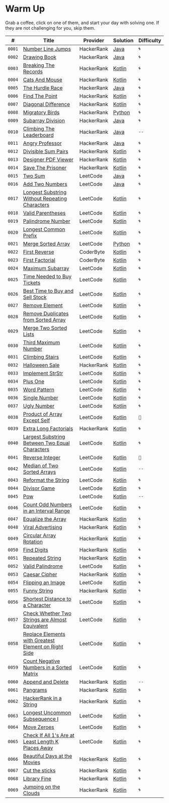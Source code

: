 # Warm Up

Grab a coffee, click on one of them, and start your day with solving one. If they are not challenging for you, skip them.

| #      | Title                                                                                                                                       | Provider   | Solution                                                                                                                           | Difficulty |
| ------ | ------------------------------------------------------------------------------------------------------------------------------------------- | ---------- | ---------------------------------------------------------------------------------------------------------------------------------- | ---------- |
| `0001` | [Number Line Jumps](https://www.hackerrank.com/challenges/kangaroo/problem)                                                                 | HackerRank | [Java](https://github.com/MahdiDavoodi/ProblemSolving/blob/main/HackerRank/NumberLineJumps/Solution.java)                          | `🌀`       |
| `0002` | [Drawing Book](https://www.hackerrank.com/challenges/drawing-book/problem)                                                                  | HackerRank | [Java](https://github.com/MahdiDavoodi/ProblemSolving/blob/main/HackerRank/DrawingBook/Solution.java)                              | `🌀`       |
| `0003` | [Breaking The Records](https://www.hackerrank.com/challenges/breaking-best-and-worst-records/problem?isFullScreen=true)                     | HackerRank | [Kotlin](https://github.com/MahdiDavoodi/ProblemSolving/blob/main/HackerRank/BreakingTheRecords/Solution.kt)                       | `🌀`       |
| `0004` | [Cats And Mouse](https://www.hackerrank.com/challenges/cats-and-a-mouse/problem?isFullScreen=true)                                          | HackerRank | [Kotlin](https://github.com/MahdiDavoodi/ProblemSolving/blob/main/HackerRank/CatsAndMouse/Solution.kt)                             | `🌀`       |
| `0005` | [The Hurdle Race](https://www.hackerrank.com/challenges/the-hurdle-race/problem?isFullScreen=true)                                          | HackerRank | [Java](https://github.com/MahdiDavoodi/ProblemSolving/blob/main/HackerRank/TheHurdleRace/Solution.java)                            | `🌀`       |
| `0006` | [Find The Point](https://www.hackerrank.com/challenges/find-point/problem?isFullScreen=true)                                                | HackerRank | [Kotlin](https://github.com/MahdiDavoodi/ProblemSolving/blob/main/HackerRank/FindThePoint/Solution.kt)                             | `🌀`       |
| `0007` | [Diagonal Difference](https://www.hackerrank.com/challenges/diagonal-difference/problem)                                                    | HackerRank | [Kotlin](https://github.com/MahdiDavoodi/ProblemSolving/blob/main/HackerRank/DiagonalDifference/Solution.kt)                       | `🌀`       |
| `0008` | [Migratory Birds](https://www.hackerrank.com/challenges/migratory-birds/problem?isFullScreen=true)                                          | HackerRank | [Python](https://github.com/MahdiDavoodi/ProblemSolving/blob/main/HackerRank/MigratoryBirds/Solution.py)                           | `🌀`       |
| `0009` | [Subarray Division](https://www.hackerrank.com/challenges/the-birthday-bar/problem?isFullScreen=true)                                       | HackerRank | [Java](https://github.com/MahdiDavoodi/ProblemSolving/blob/main/HackerRank/SubarrayDivision/Solution.java)                         | `🌀`       |
| `0010` | [Climbing The Leaderboard](https://www.hackerrank.com/challenges/climbing-the-leaderboard/problem?isFullScreen=true)                        | HackerRank | [Java](https://github.com/MahdiDavoodi/ProblemSolving/blob/main/HackerRank/ClimbingTheLeaderboard/Solution.java)                   | `--`       |
| `0011` | [Angry Professor](https://www.hackerrank.com/challenges/angry-professor/problem?isFullScreen=true)                                          | HackerRank | [Java](https://github.com/MahdiDavoodi/ProblemSolving/blob/main/HackerRank/AngryProfessor/Solution.java)                           | `🌀`       |
| `0012` | [Divisible Sum Pairs](https://www.hackerrank.com/challenges/divisible-sum-pairs/problem?isFullScreen=true)                                  | HackerRank | [Kotlin](https://github.com/MahdiDavoodi/ProblemSolving/blob/main/HackerRank/DivisibleSumPairs/Solution.kt)                        | `🌀`       |
| `0013` | [Designer PDF Viewer](https://www.hackerrank.com/challenges/designer-pdf-viewer/problem?isFullScreen=true)                                  | HackerRank | [Kotlin](https://github.com/MahdiDavoodi/ProblemSolving/blob/main/HackerRank/DesignerPdfViewer/Solution.kt)                        | `🌀`       |
| `0014` | [Save The Prisoner](https://www.hackerrank.com/challenges/save-the-prisoner/problem?isFullScreen=true)                                      | HackerRank | [Kotlin](https://github.com/MahdiDavoodi/ProblemSolving/blob/main/HackerRank/SaveThePrisoner/Solution.kt)                          | `🌀`       |
| `0015` | [Two Sum](https://leetcode.com/problems/two-sum/)                                                                                           | LeetCode   | [Java](https://github.com/MahdiDavoodi/ProblemSolving/blob/main/LeetCode/TwoSum/Solution.java)                                     | `🌀`       |
| `0016` | [Add Two Numbers](https://leetcode.com/problems/add-two-numbers/)                                                                           | LeetCode   | [Java](https://github.com/MahdiDavoodi/ProblemSolving/blob/main/LeetCode/AddTwoNumbers/Solution.java)                              | `🌀`       |
| `0017` | [Longest Substring Without Repeating Characters](https://leetcode.com/problems/longest-substring-without-repeating-characters/)             | LeetCode   | [Kotlin](https://github.com/MahdiDavoodi/ProblemSolving/blob/main/LeetCode/LongestSubstringWithoutRepeatingCharacters/Solution.kt) | `🌀`       |
| `0018` | [Valid Parentheses](https://leetcode.com/problems/valid-parentheses/)                                                                       | LeetCode   | [Kotlin](https://github.com/MahdiDavoodi/ProblemSolving/blob/main/LeetCode/ValidParentheses/Solution.kt)                           | `🌀`       |
| `0019` | [Palindrome Number](https://leetcode.com/problems/palindrome-number/)                                                                       | LeetCode   | [Kotlin](https://github.com/MahdiDavoodi/ProblemSolving/blob/main/LeetCode/PalindromeNumber/Solution.kt)                           | `🌀`       |
| `0020` | [Longest Common Prefix](https://leetcode.com/problems/longest-common-prefix/)                                                               | LeetCode   | [Kotlin](https://github.com/MahdiDavoodi/ProblemSolving/blob/main/LeetCode/LongestCommonPrefix/Solution.kt)                        | `🌀`       |
| `0021` | [Merge Sorted Array](https://leetcode.com/problems/merge-sorted-array/)                                                                     | LeetCode   | [Python](https://github.com/MahdiDavoodi/ProblemSolving/blob/main/LeetCode/MergeSortedArray/Solution.py)                           | `🌀`       |
| `0022` | [First Reverse](https://coderbyte.com/information/First%20Reverse)                                                                          | CoderByte  | [Kotlin](https://github.com/MahdiDavoodi/ProblemSolving/blob/main/CoderByte/FirstReverse/Solution.kt)                              | `🌀`       |
| `0023` | [First Factorial](https://coderbyte.com/editor/First%20Factorial:Kotlin)                                                                    | CoderByte  | [Kotlin](https://github.com/MahdiDavoodi/ProblemSolving/blob/main/CoderByte/FirstFactorial/Solution.kt)                            | `🌀`       |
| `0024` | [Maximum Subarray](https://leetcode.com/problems/maximum-subarray/)                                                                         | LeetCode   | [Kotlin](https://github.com/MahdiDavoodi/ProblemSolving/blob/main/LeetCode/MaximumSubarray/Solution.kt)                            | `🌀`       |
| `0025` | [Time Needed to Buy Tickets](https://leetcode.com/problems/time-needed-to-buy-tickets/)                                                     | LeetCode   | [Kotlin](https://github.com/MahdiDavoodi/ProblemSolving/blob/main/LeetCode/TimeNeededToBuyTickets/Solution.kt)                     | `🌀`       |
| `0026` | [Best Time to Buy and Sell Stock](https://leetcode.com/problems/best-time-to-buy-and-sell-stock/)                                           | LeetCode   | [Kotlin](https://github.com/MahdiDavoodi/ProblemSolving/blob/main/LeetCode/BestTimeToBuyAndSellStock/Solution.kt)                  | `🌀`       |
| `0027` | [Remove Element](https://leetcode.com/problems/remove-element/)                                                                             | LeetCode   | [Kotlin](https://github.com/MahdiDavoodi/ProblemSolving/blob/main/LeetCode/RemoveElement/Solution.kt)                              | `🌀`       |
| `0028` | [Remove Duplicates from Sorted Array](https://leetcode.com/problems/remove-duplicates-from-sorted-array/)                                   | LeetCode   | [Kotlin](LeetCode/RemoveDuplicatesFromSortedArray/Iteration2.kt)                                                                   | `🌀`       |
| `0029` | [Merge Two Sorted Lists](https://leetcode.com/problems/merge-two-sorted-lists/)                                                             | LeetCode   | [Kotlin](LeetCode/MergeTwoSortedLists/Iteration1.kt)                                                                               | `🌀`       |
| `0030` | [Third Maximum Number](https://leetcode.com/problems/third-maximum-number/)                                                                 | LeetCode   | [Kotlin](LeetCode/ThirdMaximumNumber/Iteration2.kt)                                                                                | `🌀`       |
| `0031` | [Climbing Stairs](https://leetcode.com/problems/climbing-stairs/)                                                                           | LeetCode   | [Kotlin](LeetCode/ClimbingStairs/Iteration2.kt)                                                                                    | `🌀`       |
| `0032` | [Halloween Sale](https://www.hackerrank.com/challenges/halloween-sale/problem?isFullScreen=true)                                            | HackerRank | [Kotlin](HackerRank/HalloweenSale/Iteration1.kt)                                                                                   | `🌀`       |
| `0033` | [Implement StrStr](https://leetcode.com/problems/implement-strstr/)                                                                         | LeetCode   | [Kotlin](LeetCode/ImplementStrStr/Iteration1.kt)                                                                                   | `🌀`       |
| `0034` | [Plus One](https://leetcode.com/problems/plus-one/)                                                                                         | LeetCode   | [Kotlin](LeetCode/PlusOne/Iteration1.kt)                                                                                           | `🌀`       |
| `0035` | [Word Pattern](https://leetcode.com/problems/word-pattern/)                                                                                 | LeetCode   | [Kotlin](LeetCode/WordPattern/Iteration1.kt)                                                                                       | `🌀`       |
| `0036` | [Single Number](https://leetcode.com/problems/single-number/)                                                                               | LeetCode   | [Kotlin](LeetCode/SingleNumber/Iteration2.kt)                                                                                      | `🌀`       |
| `0037` | [Ugly Number](https://leetcode.com/problems/ugly-number/)                                                                                   | LeetCode   | [Kotlin](LeetCode/UglyNumber/Iteration1.kt)                                                                                        | `🌀`       |
| `0038` | [Product of Array Except Self](https://leetcode.com/problems/product-of-array-except-self/)                                                 | LeetCode   | [Kotlin](LeetCode/ProductOfArrayExceptSelf/Iteration2.kt)                                                                          | `🎯`       |
| `0039` | [Extra Long Factorials](https://www.hackerrank.com/challenges/extra-long-factorials/problem?isFullScreen=true)                              | HackerRank | [Kotlin](HackerRank/ExtraLongFactorials/Iteration1.kt)                                                                             | `🌀`       |
| `0040` | [Largest Substring Between Two Equal Characters](https://leetcode.com/problems/largest-substring-between-two-equal-characters/)             | LeetCode   | [Kotlin](LeetCode/LargestSubstringBetweenTwoEqualCharacters/Iteration1.kt)                                                         | `🌀`       |
| `0041` | [Reverse Integer](https://leetcode.com/problems/reverse-integer/)                                                                           | LeetCode   | [Kotlin](LeetCode/ReverseInteger/Iteration2.kt)                                                                                    | `🎯`       |
| `0042` | [Median of Two Sorted Arrays](https://leetcode.com/problems/median-of-two-sorted-arrays/)                                                   | LeetCode   | [Kotlin](LeetCode/MedianOfTwoSortedArrays/Iteration1.kt)                                                                           | `--`       |
| `0043` | [Reformat the String](https://leetcode.com/problems/reformat-the-string/)                                                                   | LeetCode   | [Kotlin](LeetCode/ReformatTheString/Iteration1.kt)                                                                                 | `🌀`       |
| `0044` | [Divisor Game](https://leetcode.com/problems/divisor-game/)                                                                                 | LeetCode   | [Kotlin](LeetCode/DivisorGame/Iteration1.kt)                                                                                       | `🌀`       |
| `0045` | [Pow](https://leetcode.com/problems/powx-n/submissions/)                                                                                    | LeetCode   | [Kotlin](LeetCode/Pow/Iteration1.kt)                                                                                               | `--`       |
| `0046` | [Count Odd Numbers in an Interval Range](https://leetcode.com/problems/count-odd-numbers-in-an-interval-range/)                             | LeetCode   | [Kotlin](LeetCode/CountOddNumbersInAnIntervalRange/Iteration1.kt)                                                                  | `🌀`       |
| `0047` | [Equalize the Array](https://www.hackerrank.com/challenges/equality-in-a-array/problem?isFullScreen=false)                                  | HackerRank | [Kotlin](HackerRank/EqualizeTheArray/Iteration1.kt)                                                                                | `🌀`       |
| `0048` | [Viral Advertising](https://www.hackerrank.com/challenges/strange-advertising/problem?isFullScreen=true)                                    | HackerRank | [Kotlin](HackerRank/ViralAdvertising/Iteration1.kt)                                                                                | `🌀`       |
| `0049` | [Circular Array Rotation](https://www.hackerrank.com/challenges/circular-array-rotation/problem?isFullScreen=true)                          | HackerRank | [Kotlin](HackerRank/CircularArrayRotation/Iteration1.kt)                                                                           | `🌀`       |
| `0050` | [Find Digits](https://www.hackerrank.com/challenges/find-digits/problem?isFullScreen=true)                                                  | HackerRank | [Kotlin](HackerRank/FindDigits/Iteration1.kt)                                                                                      | `🌀`       |
| `0051` | [Repeated String](https://www.hackerrank.com/challenges/repeated-string/problem?isFullScreen=true)                                          | HackerRank | [Kotlin](HackerRank/RepeatedString/Iteration1.kt)                                                                                  | `🌀`       |
| `0052` | [Valid Palindrome](https://leetcode.com/problems/valid-palindrome/)                                                                         | LeetCode   | [Kotlin](LeetCode/ValidPalindrome/Iteration1.kt)                                                                                   | `🌀`       |
| `0053` | [Caesar Cipher](https://www.hackerrank.com/challenges/caesar-cipher-1/problem?isFullScreen=false)                                           | HackerRank | [Kotlin](HackerRank/CaesarCipher/Iteration1.kt)                                                                                    | `🌀`       |
| `0054` | [Flipping an Image](https://leetcode.com/problems/flipping-an-image/)                                                                       | LeetCode   | [Kotlin](LeetCode/FlippingAnImage/Iteration1.kt)                                                                                   | `🌀`       |
| `0055` | [Funny String](https://www.hackerrank.com/challenges/funny-string/problem?isFullScreen=false)                                               | HackerRank | [Kotlin](HackerRank/FunnyString/Iteration1.kt)                                                                                     | `🌀`       |
| `0056` | [Shortest Distance to a Character](https://leetcode.com/problems/shortest-distance-to-a-character/)                                         | LeetCode   | [Kotlin](LeetCode/ShortestDistanceToACharacter/Iteration1.kt)                                                                      | `🌀`       |
| `0057` | [Check Whether Two Strings are Almost Equivalent](https://leetcode.com/problems/check-whether-two-strings-are-almost-equivalent/)           | LeetCode   | [Kotlin](LeetCode/CheckWhetherTwoStringsAreAlmostEquivalent/Iteration1.kt)                                                         | `🌀`       |
| `0058` | [Replace Elements with Greatest Element on Right Side](https://leetcode.com/problems/replace-elements-with-greatest-element-on-right-side/) | LeetCode   | [Kotlin](LeetCode/ReplaceElementsWithGreatestElementOnRightSide/Iteration1.kt)                                                     | `🌀`       |
| `0059` | [Count Negative Numbers in a Sorted Matrix](https://leetcode.com/problems/count-negative-numbers-in-a-sorted-matrix/)                       | LeetCode   | [Kotlin](LeetCode/CountNegativeNumbersInASortedMatrix/Iteration1.kt)                                                               | `🌀`       |
| `0060` | [Append and Delete](https://www.hackerrank.com/challenges/append-and-delete/problem)                                                        | HackerRank | [Kotlin](HackerRank/AppendAndDelete/Iteration1.kt)                                                                                 | `--`       |
| `0061` | [Pangrams](https://www.hackerrank.com/challenges/pangrams/problem?isFullScreen=false)                                                       | HackerRank | [Kotlin](HackerRank/Pangrams/Iteration1.kt)                                                                                        | `🌀`       |
| `0062` | [HackerRank in a String](https://www.hackerrank.com/challenges/hackerrank-in-a-string/problem?isFullScreen=false)                           | HackerRank | [Kotlin](HackerRank/HackerRankInAString/Iteration1.kt)                                                                             | `🌀`       |
| `0063` | [Longest Uncommon Subsequence I](https://leetcode.com/problems/longest-uncommon-subsequence-i/)                                             | LeetCode   | [Kotlin](LeetCode/LongestUncommonSubsequenceI/Iteration1.kt)                                                                       | `🌀`       |
| `0064` | [Move Zeroes](https://leetcode.com/problems/move-zeroes/)                                                                                   | LeetCode   | [Kotlin](LeetCode/MoveZeroes/Iteration1.kt)                                                                                        | `🌀`       |
| `0065` | [Check If All 1's Are at Least Length K Places Away](https://leetcode.com/problems/check-if-all-1s-are-at-least-length-k-places-away/)      | LeetCode   | [Kotlin](LeetCode/CheckIfAll1sAreAtLeastLengthKPlacesAway/Iteration1.kt)                                                           | `🌀`       |
| `0066` | [Beautiful Days at the Movies](https://www.hackerrank.com/challenges/beautiful-days-at-the-movies/problem?isFullScreen=true)                | HackerRank | [Kotlin](HackerRank/BeautifulDaysAtTheMovies/Iteration1.kt)                                                                        | `🌀`       |
| `0067` | [Cut the sticks](https://www.hackerrank.com/challenges/cut-the-sticks/problem?isFullScreen=true)                                            | HackerRank | [Kotlin](HackerRank/CutTheSticks/Iteration1.kt)                                                                                    | `🌀`       |
| `0068` | [Library Fine](https://www.hackerrank.com/challenges/library-fine/problem?isFullScreen=true)                                                | HackerRank | [Kotlin](HackerRank/LibraryFine/Iteration1.kt)                                                                                     | `🌀`       |
| `0069` | [Jumping on the Clouds](https://www.hackerrank.com/challenges/jumping-on-the-clouds/problem?isFullScreen=true)                              | HackerRank | [Kotlin](HackerRank/JumpingOnTheClouds/Iteration1.kt)                                                                              | `🌀`       |
